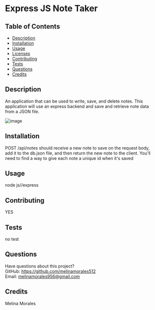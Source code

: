 # Express JS Note Taker

  
    
## Table of Contents
* [Description](#description)
* [Installation](#installation)
* [Usage](#usage)
* [Licenses](#licenses)
* [Contributing](#contributing)
* [Tests](#tests)
* [Questions](#questions)
* [Credits](#credits)
## Description
An application that can be used to write, save, and delete notes. 
This application will use an express backend and save and retrieve note data from a JSON file.

![image](https://user-images.githubusercontent.com/111590453/205178998-332ed499-ac8a-4131-869f-9dc10e90ab68.png)

## Installation
POST /api/notes should receive a new note to save on the request body, add it to the db.json file, and then return the new note to the client. You'll need to find a way to give each note a unique id when it's saved
## Usage
node js//express

## Contributing
YES
## Tests
no test
## Questions
Have questions about this project?  
GitHub: https://github.com/melinamorales512  
Email: melinamorales956@gmail.com
## Credits
Melina Morales


